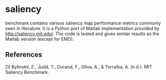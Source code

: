 saliency
========

benchmark contains various saliency map performance metrics commonly seen in literature. It is a Python port of Matlab implementation provided by http://saliency.mit.edu/. The code is tested and gives similar results as the Matlab version (except for EMD).

References
----------
[1] Bylinskii, Z., Judd, T., Durand, F., Oliva, A., & Torralba, A. (n.d.). MIT Saliency Benchmark.
